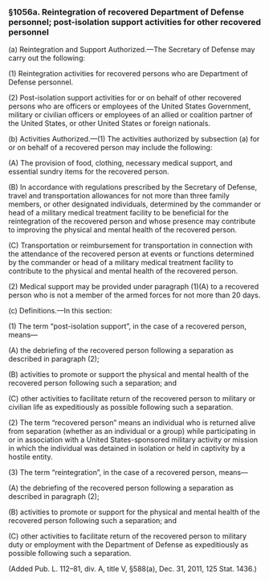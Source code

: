 ### §1056a. Reintegration of recovered Department of Defense personnel; post-isolation support activities for other recovered personnel ###

(a) Reintegration and Support Authorized.—The Secretary of Defense may carry out the following:

(1) Reintegration activities for recovered persons who are Department of Defense personnel.

(2) Post-isolation support activities for or on behalf of other recovered persons who are officers or employees of the United States Government, military or civilian officers or employees of an allied or coalition partner of the United States, or other United States or foreign nationals.

(b) Activities Authorized.—(1) The activities authorized by subsection (a) for or on behalf of a recovered person may include the following:

(A) The provision of food, clothing, necessary medical support, and essential sundry items for the recovered person.

(B) In accordance with regulations prescribed by the Secretary of Defense, travel and transportation allowances for not more than three family members, or other designated individuals, determined by the commander or head of a military medical treatment facility to be beneficial for the reintegration of the recovered person and whose presence may contribute to improving the physical and mental health of the recovered person.

(C) Transportation or reimbursement for transportation in connection with the attendance of the recovered person at events or functions determined by the commander or head of a military medical treatment facility to contribute to the physical and mental health of the recovered person.

(2) Medical support may be provided under paragraph (1)(A) to a recovered person who is not a member of the armed forces for not more than 20 days.

(c) Definitions.—In this section:

(1) The term “post-isolation support”, in the case of a recovered person, means—

(A) the debriefing of the recovered person following a separation as described in paragraph (2);

(B) activities to promote or support the physical and mental health of the recovered person following such a separation; and

(C) other activities to facilitate return of the recovered person to military or civilian life as expeditiously as possible following such a separation.

(2) The term “recovered person” means an individual who is returned alive from separation (whether as an individual or a group) while participating in or in association with a United States-sponsored military activity or mission in which the individual was detained in isolation or held in captivity by a hostile entity.

(3) The term “reintegration”, in the case of a recovered person, means—

(A) the debriefing of the recovered person following a separation as described in paragraph (2);

(B) activities to promote or support for the physical and mental health of the recovered person following such a separation; and

(C) other activities to facilitate return of the recovered person to military duty or employment with the Department of Defense as expeditiously as possible following such a separation.

(Added Pub. L. 112–81, div. A, title V, §588(a), Dec. 31, 2011, 125 Stat. 1436.)